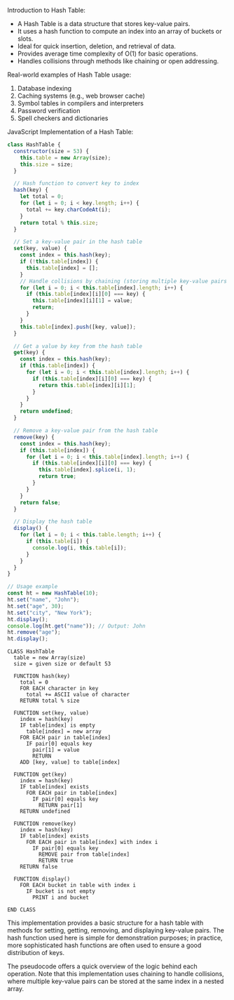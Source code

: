 Introduction to Hash Table:
- A Hash Table is a data structure that stores key-value pairs.
- It uses a hash function to compute an index into an array of buckets or slots.
- Ideal for quick insertion, deletion, and retrieval of data.
- Provides average time complexity of O(1) for basic operations.
- Handles collisions through methods like chaining or open addressing.

Real-world examples of Hash Table usage:
1. Database indexing
2. Caching systems (e.g., web browser cache)
3. Symbol tables in compilers and interpreters
4. Password verification
5. Spell checkers and dictionaries

JavaScript Implementation of a Hash Table:

```js
class HashTable {
  constructor(size = 53) {
    this.table = new Array(size);
    this.size = size;
  }

  // Hash function to convert key to index
  hash(key) {
    let total = 0;
    for (let i = 0; i < key.length; i++) {
      total += key.charCodeAt(i);
    }
    return total % this.size;
  }

  // Set a key-value pair in the hash table
  set(key, value) {
    const index = this.hash(key);
    if (!this.table[index]) {
      this.table[index] = [];
    }
    // Handle collisions by chaining (storing multiple key-value pairs at the same index)
    for (let i = 0; i < this.table[index].length; i++) {
      if (this.table[index][i][0] === key) {
        this.table[index][i][1] = value;
        return;
      }
    }
    this.table[index].push([key, value]);
  }

  // Get a value by key from the hash table
  get(key) {
    const index = this.hash(key);
    if (this.table[index]) {
      for (let i = 0; i < this.table[index].length; i++) {
        if (this.table[index][i][0] === key) {
          return this.table[index][i][1];
        }
      }
    }
    return undefined;
  }

  // Remove a key-value pair from the hash table
  remove(key) {
    const index = this.hash(key);
    if (this.table[index]) {
      for (let i = 0; i < this.table[index].length; i++) {
        if (this.table[index][i][0] === key) {
          this.table[index].splice(i, 1);
          return true;
        }
      }
    }
    return false;
  }

  // Display the hash table
  display() {
    for (let i = 0; i < this.table.length; i++) {
      if (this.table[i]) {
        console.log(i, this.table[i]);
      }
    }
  }
}

// Usage example
const ht = new HashTable(10);
ht.set("name", "John");
ht.set("age", 30);
ht.set("city", "New York");
ht.display();
console.log(ht.get("name")); // Output: John
ht.remove("age");
ht.display();
```

```
CLASS HashTable
  table = new Array(size)
  size = given size or default 53

  FUNCTION hash(key)
    total = 0
    FOR EACH character in key
      total += ASCII value of character
    RETURN total % size

  FUNCTION set(key, value)
    index = hash(key)
    IF table[index] is empty
      table[index] = new array
    FOR EACH pair in table[index]
      IF pair[0] equals key
        pair[1] = value
        RETURN
    ADD [key, value] to table[index]

  FUNCTION get(key)
    index = hash(key)
    IF table[index] exists
      FOR EACH pair in table[index]
        IF pair[0] equals key
          RETURN pair[1]
    RETURN undefined

  FUNCTION remove(key)
    index = hash(key)
    IF table[index] exists
      FOR EACH pair in table[index] with index i
        IF pair[0] equals key
          REMOVE pair from table[index]
          RETURN true
    RETURN false

  FUNCTION display()
    FOR EACH bucket in table with index i
      IF bucket is not empty
        PRINT i and bucket

END CLASS
```

This implementation provides a basic structure for a hash table with methods for setting, getting, removing, and displaying key-value pairs. The hash function used here is simple for demonstration purposes; in practice, more sophisticated hash functions are often used to ensure a good distribution of keys.

The pseudocode offers a quick overview of the logic behind each operation. Note that this implementation uses chaining to handle collisions, where multiple key-value pairs can be stored at the same index in a nested array.
